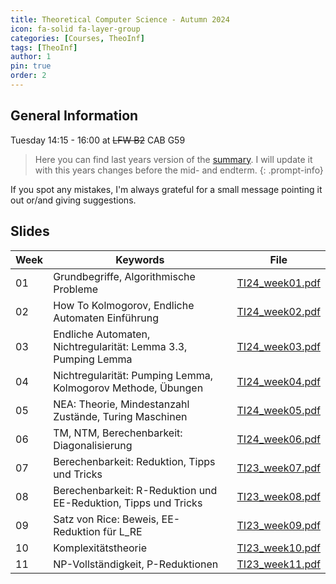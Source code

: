 ```yaml
---
title: Theoretical Computer Science - Autumn 2024
icon: fa-solid fa-layer-group
categories: [Courses, TheoInf]
tags: [TheoInf]
author: 1
pin: true
order: 2
---
```


## General Information

Tuesday 14:15 - 16:00 at ~~LFW B2~~ CAB G59

> Here you can find last years version of the [summary](..\assets\documents\summaries\Beweisideen101.pdf). 
I will update it with this years changes before the mid- and endterm.
{: .prompt-info}

If you spot any mistakes, I'm always grateful for a small message pointing it out or/and giving suggestions.

## Slides

| Week | Keywords                                                        | File                                                            |
| ---- | --------------------------------------------------------------- | --------------------------------------------------------------- |
| 01   | Grundbegriffe, Algorithmische Probleme  | [TI24_week01.pdf](..\assets\documents\TheoInf\week01_short.pdf) |
| 02   | How To Kolmogorov, Endliche Automaten Einführung                | [TI24_week02.pdf](..\assets\documents\TheoInf\week02_short.pdf) |
| 03   | Endliche Automaten, Nichtregularität: Lemma 3.3, Pumping Lemma  | [TI24_week03.pdf](..\assets\documents\TheoInf\week03_short.pdf) |
| 04   | Nichtregularität: Pumping Lemma, Kolmogorov Methode, Übungen    | [TI24_week04.pdf](..\assets\documents\TheoInf\week04_short.pdf) |
| 05   | NEA: Theorie, Mindestanzahl Zustände, Turing Maschinen          | [TI24_week05.pdf](..\assets\documents\TheoInf\week05_short.pdf) |
| 06   | TM, NTM, Berechenbarkeit: Diagonalisierung                      | [TI24_week06.pdf](..\assets\documents\TheoInf\week06_short.pdf) |
| 07   | Berechenbarkeit: Reduktion, Tipps und Tricks                    | [TI23_week07.pdf](..\assets\documents\TheoInf\week07_short.pdf) |
| 08   | Berechenbarkeit: R-Reduktion und EE-Reduktion, Tipps und Tricks | [TI23_week08.pdf](..\assets\documents\TheoInf\week08_short.pdf) |
| 09   | Satz von Rice: Beweis, EE-Reduktion für L_RE                    | [TI23_week09.pdf](..\assets\documents\TheoInf\week09_short.pdf) |
| 10   | Komplexitätstheorie                                             | [TI23_week10.pdf](..\assets\documents\TheoInf\week10_short.pdf) |
| 11   | NP-Vollständigkeit, P-Reduktionen                               | [TI23_week11.pdf](..\assets\documents\TheoInf\week11_short.pdf) |
